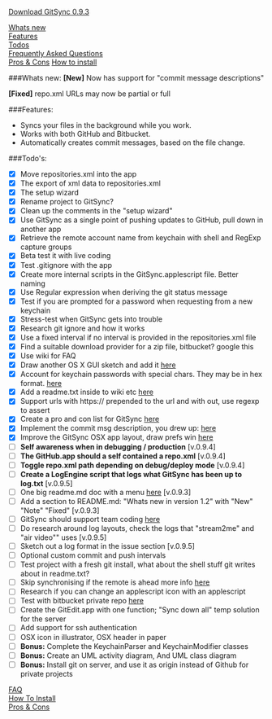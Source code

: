 [Download GitSync 0.9.3](https://github.com/eonist/GitSync/releases/download/0.9.3/GitSync.app.zip) 

[Whats new](https://github.com/eonist/GitSync#whats-new)  
[Features](https://github.com/eonist/GitSync#features)  
[Todos](https://github.com/eonist/GitSync#todos)  
[Frequently Asked Questions](https://github.com/eonist/GitSync#Frequently-Asked-Questions)  
[Pros & Cons](https://github.com/eonist/GitSync#Pros-&-Cons) 
[How to install](https://github.com/eonist/GitSync#How-to-install) 

###Whats new:
**[New]**
Now has support for "commit message descriptions"

**[Fixed]**
repo.xml URLs may now be partial or full

###Features:
- Syncs your files in the background while you work. 
- Works with both GitHub and Bitbucket. 
- Automatically creates commit messages, based on the file change.

###Todo's:
- [x] Move repositories.xml into the app
- [x] The export of xml data to repositories.xml
- [x] The setup wizard
- [x] Rename project to GitSync?
- [x] Clean up the comments in the "setup wizard"
- [x] Use GitSync as a single point of pushing updates to GitHub, pull down in another app
- [x] Retrieve the remote account name from keychain with shell and RegExp capture groups
- [x] Beta test it with live coding
- [x] Test .gitignore with the app
- [x] Create more internal scripts in the GitSync.applescript file. Better naming
- [x] Use Regular expression when deriving the git status message
- [x] Test if you are prompted for a password when requesting from a new keychain
- [x] Stress-test when GitSync gets into trouble
- [x] Research git ignore and how it works
- [x] Use a fixed interval if no interval is provided in the repositories.xml file
- [x] Find a suitable download provider for a zip file, bitbucket? google this
- [x] Use wiki for FAQ
- [x] Draw another OS X GUI sketch and add it [here](https://github.com/eonist/GitSync/issues/16)
- [x] Account for keychain passwords with special chars. They may be in hex format. [here](https://github.com/eonist/GitSync/issues/18)
- [x] Add a readme.txt inside to wiki etc [here](https://github.com/eonist/GitSync/issues/21)
- [x] Support urls with https:// prepended to the url and with out, use regexp to assert
- [x] Create a pro and con list for GitSync [here](https://github.com/eonist/GitSync/issues/19)
- [x] Implement the commit msg description, you drew up: [here](https://github.com/eonist/GitSync/issues/10)
- [x] Improve the GitSync OSX app layout, draw prefs win [here](https://github.com/eonist/GitSync/issues/16)
- [ ] **Self awareness when in debugging / production** [v.0.9.4]
- [ ] **The GitHub.app should a self contained a repo.xml** [v.0.9.4]
- [ ] **Toggle repo.xml path depending on debug/deploy mode** [v.0.9.4]
- [ ] **Create a LogEngine script that logs what GitSync has been up to log.txt** [v.0.9.5]
- [ ] One big readme.md doc with a menu [here](https://github.com/eonist/GitSync/issues/29) [v.0.9.3]
- [ ] Add a section to README.md: "Whats new in version 1.2" with "New" "Note" "Fixed" [v.0.9.3]
- [ ] GitSync should support team coding [here](https://github.com/eonist/GitSync/issues/23)
- [ ] Do research around log layouts, check the logs that "stream2me" and "air video"" uses [v.0.9.5]
- [ ] Sketch out a log format in the issue section [v.0.9.5]
- [ ] Optional custom commit and push intervals
- [ ] Test project with a fresh git install, what about the shell stuff git writes about in readme.txt?
- [ ] Skip synchronising if the remote is ahead more info [here](https://github.com/eonist/GitSync/issues/17)
- [ ] Research if you can change an applescript icon with an applescript
- [ ] Test with bitbucket private repo [here](https://github.com/eonist/GitSync/issues/20)
- [ ] Create the GitEdit.app with one function; "Sync down all" temp solution for the server
- [ ] Add support for ssh authentication
- [ ] OSX icon in illustrator, OSX header in paper
- [ ] **Bonus:** Complete the KeychainParser and KeychainModifier classes
- [ ] **Bonus:** Create an UML activity diagram, And UML class diagram
- [ ] **Bonus:** Install git on server, and use it as origin instead of Github for private projects

[FAQ](https://github.com/eonist/GitSync/wiki/Frequently-Asked-Questions)  
[How To Install](https://github.com/eonist/GitSync/wiki/How-to-install)  
[Pros & Cons](https://github.com/eonist/GitSync/wiki/Pros-&-Cons)  

